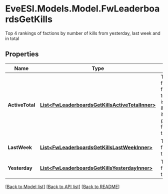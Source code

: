 # EveESI.Models.Model.FwLeaderboardsGetKills
Top 4 rankings of factions by number of kills from yesterday, last week and in total

## Properties

Name | Type | Description | Notes
------------ | ------------- | ------------- | -------------
**ActiveTotal** | [**List&lt;FwLeaderboardsGetKillsActiveTotalInner&gt;**](FwLeaderboardsGetKillsActiveTotalInner.md) | Top 4 ranking of factions active in faction warfare by total kills. A faction is considered \&quot;active\&quot; if they have participated in faction warfare in the past 14 days | 
**LastWeek** | [**List&lt;FwLeaderboardsGetKillsLastWeekInner&gt;**](FwLeaderboardsGetKillsLastWeekInner.md) | Top 4 ranking of factions by kills in the past week | 
**Yesterday** | [**List&lt;FwLeaderboardsGetKillsYesterdayInner&gt;**](FwLeaderboardsGetKillsYesterdayInner.md) | Top 4 ranking of factions by kills in the past day | 

[[Back to Model list]](../README.md#documentation-for-models) [[Back to API list]](../README.md#documentation-for-api-endpoints) [[Back to README]](../README.md)

